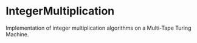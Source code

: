 # IntegerMultiplication

Implementation of integer multiplication algorithms on a Multi-Tape Turing Machine.
